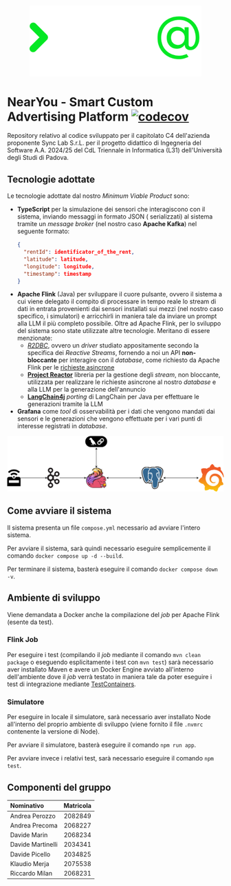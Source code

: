 <p align="center">
    <picture>
    <source media="(prefers-color-scheme: dark)" srcset="./assets/img/logo_dark.svg">
    <source media="(prefers-color-scheme: light)" srcset="./assets/img/logo.svg">
    <img width="400" alt="Shows a black logo in light color mode and a white one in dark color mode." src="./assets/img/logo_dark.svg">
    </picture>
</p>

# NearYou - Smart Custom Advertising Platform [![codecov](https://codecov.io/gh/SWEatUNIPD/NearYou/graph/badge.svg?token=ATBZFH4VBL)](https://codecov.io/gh/SWEatUNIPD/NearYou)

Repository relativo al codice sviluppato per il capitolato C4 dell'azienda proponente Sync Lab S.r.L. per il progetto
didattico di Ingegneria del Software A.A. 2024/25 del CdL Triennale in Informatica (L31) dell'Università degli Studi di
Padova.

## Tecnologie adottate

Le tecnologie adottate dal nostro _Minimum Viable Product_ sono:

- **TypeScript** per la simulazione dei sensori che interagiscono con il sistema, inviando messaggi in formato JSON (
  serializzati) al sistema tramite un _message broker_ (nel nostro caso **Apache Kafka**) nel seguente formato:
  ```json
  {
    "rentId": identificator_of_the_rent,
    "latitude": latitude,
    "longitude": longitude,
    "timestamp": timestamp
  }
  ```
- **Apache Flink** (Java) per sviluppare il cuore pulsante, ovvero il sistema a cui viene delegato il compito di
  processare in tempo reale lo stream di dati in entrata provenienti dai sensori installati sui mezzi (nel nostro caso
  specifico, i
  simulatori) e arricchirli in maniera tale da inviare un prompt alla LLM il più completo possibile. Oltre ad Apache
  Flink, per lo sviluppo del sistema sono state utilizzate altre tecnologie. Meritano di essere menzionate:
    - [*R2DBC*](https://r2dbc.io/), ovvero un _driver_ studiato appositamente secondo la specifica dei _Reactive
      Streams_, fornendo a noi un API **non-bloccante** per interagire con il _database_, come richiesto da Apache Flink
      per
      le [richieste asincrone](https://nightlies.apache.org/flink/flink-docs-master/docs/dev/datastream/operators/asyncio/#async-io-api)
    - [**Project Reactor**](https://projectreactor.io/) libreria per la gestione degli _stream_, non bloccante,
      utilizzata per realizzare le richieste asincrone al nostro _database_ e alla LLM per la generazione dell'annuncio
    - [**LangChain4j**](https://docs.langchain4j.dev/) _porting_ di LangChain per Java per effettuare le generazioni
      tramite la LLM
- **Grafana** come _tool_ di osservabilità per i dati che vengono mandati dai sensori e le generazioni che vengono effettuate per i vari punti di interesse registrati in _database_.

![TechStack](./assets/img/TechStack.png)

## Come avviare il sistema

Il sistema presenta un file `compose.yml` necessario ad avviare l'intero sistema.

Per avviare il sistema, sarà quindi necessario eseguire semplicemente il comando `docker compose up -d --build`.

Per terminare il sistema, basterà eseguire il comando `docker compose down -v`.

## Ambiente di sviluppo
Viene demandata a Docker anche la compilazione del _job_ per Apache Flink (esente da test).

### Flink Job
Per eseguire i test (compilando il _job_ mediante il comando `mvn clean package` o eseguendo esplicitamente i test con `mvn test`) sarà necessario aver installato Maven e avere un Docker Engine avviato all'interno dell'ambiente dove il _job_ verrà testato in maniera tale da poter eseguire i test di integrazione mediante [TestContainers](https://testcontainers.com/).


### Simulatore
Per eseguire in locale il simulatore, sarà necessario aver installato Node all'interno del proprio ambiente di sviluppo (viene fornito il file `.nvmrc` contenente la versione di Node).

Per avviare il simulatore, basterà eseguire il comando `npm run app`.

Per avviare invece i relativi test, sarà necessario eseguire il comando `npm test`.

## Componenti del gruppo

| Nominativo        | Matricola |
|:------------------|:---------:|
| Andrea Perozzo    |  2082849  |
| Andrea Precoma    |  2068227  |
| Davide Marin      |  2068234  |
| Davide Martinelli |  2034341  |
| Davide Picello    |  2034825  |
| Klaudio Merja     |  2075538  |
| Riccardo Milan    |  2068231  |
